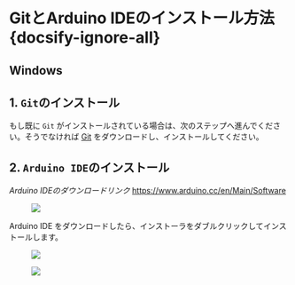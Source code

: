 # GitとArduino IDEのインストール方法 {docsify-ignore-all}



## Windows

## 1. `Git`のインストール
もし既に `Git` がインストールされている場合は、次のステップへ進んでください。そうでなければ [Git](https://git-scm.com/download/win) をダウンロードし、インストールしてください。

## 2. `Arduino IDE`のインストール

*Arduino IDEのダウンロードリンク*
https://www.arduino.cc/en/Main/Software

<figure>
    <img src="assets/img/getting_started_pics/m5stack_core/get_started_with_arduino_m5core/windows/arduino_cc_package.png">
</figure>

Arduino IDE をダウンロードしたら、インストーラをダブルクリックしてインストールします。

<figure>
    <img src="assets/img/getting_started_pics/m5stack_core/get_started_with_arduino_m5core/windows/select_arduino_install_path.png">
</figure>

<figure>
    <img src="assets/img/getting_started_pics/m5stack_core/get_started_with_arduino_m5core/windows/install_arduino_2.png">
</figure>